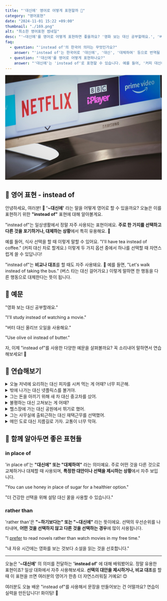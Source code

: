 ```yaml
---
title: "'대신에' 영어로 어떻게 표현할까 🔄"
category: "영어표현"
date: "2024-11-01 15:22 +09:00"
thumbnail: "./169.png"
alt: "최소한 영어표현 썸네일"
desc: "'~대신에'를 영어로 어떻게 표현하면 좋을까요? '영화 보는 대신 공부할래요.', '버터 대신 올리브 오일을 사용해요.' 등을 영어로 표현하는 법을 배워봅시다. 다양한 예문을 통해서 연습하고 본인의 표현으로 만들어 보세요."
faq:
  - question: "'instead of'의 한국어 의미는 무엇인가요?"
    answer: "'instead of'는 한국어로 '대신에', '대신', '대체하여' 등으로 번역될 수 있습니다. 어떤 것을 다른 것으로 바꾸거나 대체할 때 사용됩니다."
  - question: "'대신에'를 영어로 어떻게 표현하나요?"
    answer: "'대신에'는 'instead of'로 표현할 수 있습니다. 예를 들어, '커피 대신에 차를 마실래?'는 'Do you want to drink tea instead of coffee?'로 말할 수 있습니다."
---
```


![BBC와 넷플릭스를 선택하는 화면](./169-1.jpg)

## 🌟 영어 표현 - instead of

안녕하세요, 여러분! 👋 **'~대신에'** 라는 말을 어떻게 영어로 할 수 있을까요? 오늘은 이를 표현하기 위한 **"instead of"** 표현에 대해 알아볼게요.

"instead of"는 일상생활에서 정말 자주 사용되는 표현이에요. **주로 한 가지를 선택하고 다른 것을 포기하거나, 대체하는 상황**에서 특히 유용해요. 🔄

예를 들어, 식사 선택을 할 때 이렇게 말할 수 있어요. "I'll have tea instead of coffee." (커피 대신 차로 할게요.) 이렇게 두 가지 옵션 중에서 하나를 선택할 때 자연스럽게 쓸 수 있답니다!

"instead of"는 **비교나 대조**를 할 때도 자주 사용돼요. 🤔 예를 들면, "Let's walk instead of taking the bus." (버스 타는 대신 걸어가요.) 이렇게 말하면 한 행동을 다른 행동으로 대체한다는 뜻이 됩니다.

<script async src="https://pagead2.googlesyndication.com/pagead/js/adsbygoogle.js?client=ca-pub-1465612013356152"
     crossorigin="anonymous"></script>
<!-- engple-horizontal-ad -->

<ins class="adsbygoogle"
     style="display:block"
     data-ad-client="ca-pub-1465612013356152"
     data-ad-slot="2106896038"
     data-ad-format="auto"
     data-full-width-responsive="true"></ins>

<script>
     (adsbygoogle = window.adsbygoogle || []).push({});
</script>

## 📖 예문

"영화 보는 대신 공부할래요."

"I'll study instead of watching a movie."

"버터 대신 올리브 오일을 사용해요."

"Use olive oil instead of butter."

자, 이제 "instead of"를 사용한 다양한 예문을 살펴볼까요? 꼭 소리내어 말하면서 연습해보세요! 🎯

## 💬 연습해보기

<details>
<summary>오늘 저녁에 요리하는 대신 피자를 시켜 먹는 게 어때? 너무 피곤해.</summary>
<span>Why don't we order pizza instead of cooking tonight? I'm too tired.</span>
</details>

<details>
<summary>밖에 나가는 대신 넷플릭스를 볼거야.</summary>
<span>I'd rather watch Netflix instead of going out.</span>
</details>

<details>
<summary>그는 돈을 아끼기 위해 새 차 대신 중고차를 샀어.</summary>
<span>He bought a <a href="/blog/in-english/171.used/">used</a> car instead of a new one to save money.</span>
</details>

<details>
<summary>불평하는 대신 고쳐보는 게 어때?</summary>
<span>Instead of complaining, why don't you <a href="/blog/in-english/117.try-to/">try to</a> fix it?</span>
</details>

<details>
<summary>헬스장에 가는 대신 공원에서 뛰기로 했어.</summary>
<span>Instead of going to the gym, I decided to run in the park.</span>
</details>

<details>
<summary>그는 사무실에 출퇴근하는 대신 재택근무를 선택했어.</summary>
<span>He chose to work from home instead of commuting to the office.</span>
</details>

<details>
<summary>메인 도로 대신 지름길로 가자. 교통이 너무 막혀.</summary>
<span>Let's take the shortcut instead of the main road. There's too much traffic.</span>
</details>

## 🤝 함께 알아두면 좋은 표현들

### in place of

'in place of'는 **"대신에" 또는 "대체하여"** 라는 의미예요. 주로 어떤 것을 다른 것으로 교체하거나 대체할 때 사용되며, **특정한 대안이나 선택을 제시하는 상황**에서 자주 보입니다.

"You can use honey in place of sugar for a healthier option."

"더 건강한 선택을 위해 설탕 대신 꿀을 사용할 수 있습니다."

### rather than

'rather than'은 **"~하기보다는" 또는 "~대신에"** 라는 뜻이에요. 선택의 우선순위를 나타내며, **어떤 것을 선택하지 않고 다른 것을 선택하는 경우**에 많이 사용됩니다.

"I [prefer](/blog/in-english/191.prefer/) to read novels rather than watch movies in my free time."

"내 자유 시간에는 영화를 보는 것보다 소설을 읽는 것을 선호합니다."

---

오늘은 **'~대신에'** 의 의미를 전달하는 **'instead of'** 에 대해 배워봤어요. 정말 유용한 표현이죠? 일상 대화에서 자주 사용해보세요. **선택의 대안을 제시하거나, 비교 대조**를 할 때 이 표현을 쓰면 여러분의 영어가 한층 더 자연스러워질 거예요! 😊

여러분도 오늘 배운 "instead of"를 사용해서 문장을 만들어보는 건 어떨까요? 연습이 실력을 만든답니다! 화이팅! 💪
